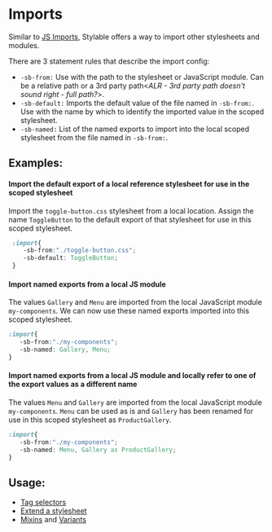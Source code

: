 # Imports

Similar to [JS Imports](https://developer.mozilla.org/en-US/docs/Web/JavaScript/Reference/Statements/import), Stylable offers a way to import other stylesheets and modules.

There are 3 statement rules that describe the import config:

 * ```-sb-from:``` Use with the path to the stylesheet or JavaScript module. Can be a relative path or a 3rd party path<*ALR - 3rd party path doesn't sound right - full path?*>.
 * ```-sb-default:``` Imports the default value of the file named in ```-sb-from:```. Use with the name by which to identify the imported value in the scoped stylesheet.
 * ```-sb-named:``` List of the named exports to import into the local scoped stylesheet from the file named in ```-sb-from:```.

 ## Examples:

#### Import the default export of a local reference stylesheet for use in the scoped stylesheet

Import the ```toggle-button.css``` stylesheet from a local location. Assign the name ```ToggleButton``` to the default export of that stylesheet for use in this scoped stylesheet.

```css
 :import{
    -sb-from:"./toggle-button.css";
    -sb-default: ToggleButton;
 }
 ```

 #### Import named exports from a local JS module

The values ```Gallery``` and ```Menu``` are imported from the local JavaScript module ```my-components```. We can now use these named exports imported into this scoped stylesheet.

 ```css
 :import{
    -sb-from:"./my-components";
    -sb-named: Gallery, Menu;
 }
 ```

 #### Import named exports from a local JS module and locally refer to one of the export values as a different name

The values ```Menu``` and ```Gallery``` are imported from the local JavaScript module ```my-components```. ```Menu``` can be used as is and ```Gallery``` has been renamed for use in this scoped stylesheet as ```ProductGallery```.

 ```css
 :import{
    -sb-from:"./my-components";
    -sb-named: Menu, Gallery as ProductGallery;
 }
 ```

 ## Usage:
  * [Tag selectors](./tag-selectors.md)
  * [Extend a stylesheet](./extend-stylesheet.md)
  * [Mixins](./mixin-syntax.md) and [Variants](./variants.md)
